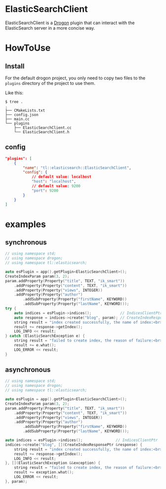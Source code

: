 # ElasticSearchClient

ElasticSearchClient is a [Drogon](https://github.com/drogonframework/drogon.git) plugin that can interact with the ElasticSearch server in a more concise way.

# HowToUse

## Install

For the default drogon project, you only need to copy two files to the `plugins` directory of the project to use them.

Like this:

```shell
$ tree .
.
├── CMakeLists.txt
├── config.json
├── main.cc
└── plugins
    ├── ElasticSearchClient.cc
    └── ElasticSearchClient.h
```

## config

```json
"plugins": [
    {
        "name": "tl::elasticsearch::ElasticSearchClient",
        "config": {
            // default value: localhost
            "host": "localhost",
            // default value: 9200
            "port": 9200
        }
    }
]
```

# examples

## synchronous

```cpp
// using namespace std;
// using namespace drogon;
// using namespace tl::elasticsearch;

auto esPlugin = app().getPlugin<ElasticSearchClient>();
CreateIndexParam param(3, 2);
param.addProperty(Property("title", TEXT, "ik_smart"))
    .addProperty(Property("content", TEXT, "ik_smart"))
    .addProperty(Property("views", INTEGER))
    .addProperty(Property("author")
        .addSubProperty(Property("firstName", KEYWORD))
        .addSubProperty(Property("lastName", KEYWORD)));
try {
    auto indices = esPlugin->indices();             // IndicesClientPtr
    auto response = indices->create("blog", param); // CreateIndexResponsePtr
    string result = "index created successfully, the name of index:<br>";
    result += response->getIndex();
    LOG_INFO << result;
} catch (ElasticSearchException e) {
    string result = "failed to create index, the reason of failure:<br>";
    result += e.what();
    LOG_ERROR << result;
}
```

## asynchronous

```cpp
// using namespace std;
// using namespace drogon;
// using namespace tl::elasticsearch;

auto esPlugin = app().getPlugin<ElasticSearchClient>();
CreateIndexParam param(3, 2);
param.addProperty(Property("title", TEXT, "ik_smart"))
    .addProperty(Property("content", TEXT, "ik_smart"))
    .addProperty(Property("views", INTEGER))
    .addProperty(Property("author")
        .addSubProperty(Property("firstName", KEYWORD))
        .addSubProperty(Property("lastName", KEYWORD)));

auto indices = esPlugin->indices();               // IndicesClientPtr
indices->create("blog", [](CreateIndexResponsePtr &response) {
    string result = "index created successfully, the name of index:<br>";
    result += response->getIndex();
    LOG_INFO << result;
}, [](ElasticSearchException &&exception) {
    string result = "failed to create index, the reason of failure:<br>";
    result += exception.what();
    LOG_ERROR << result;
}, param);
```
